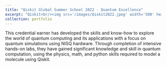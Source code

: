 ```yaml
---
title: "Qiskit Global Summer School 2022 - Quantum Excellence"
excerpt: "Qiskit<br/><img src='/images/Qiskit2022.jpeg' width='500' height='300'>"
collection: portfolio
---
```


This credential earner has developed the skills and know-how to explore the world of quantum computing and its applications with a focus on quantum simulations using NISQ hardware. Through completion of intensive hands-on labs, they have gained significant knowledge and skill in quantum computation, using the physics, math, and python skills required to model a molecule using Qiskit.
